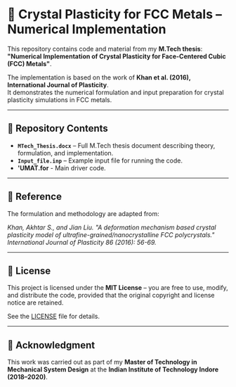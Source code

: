 # 🔧 Crystal Plasticity for FCC Metals – Numerical Implementation

This repository contains code and material from my **M.Tech thesis**:  
**"Numerical Implementation of Crystal Plasticity for Face-Centered Cubic (FCC) Metals"**.  

The implementation is based on the work of **Khan et al. (2016), International Journal of Plasticity**.  
It demonstrates the numerical formulation and input preparation for crystal plasticity simulations in FCC metals.

---

## 📂 Repository Contents
- **`MTech_Thesis.docx`** – Full M.Tech thesis document describing theory, formulation, and implementation.  
- **`Input_file.inp`** – Example input file for running the code.
- **'UMAT.for** - Main driver code.

---

## 📖 Reference
The formulation and methodology are adapted from:  

*Khan, Akhtar S., and Jian Liu. "A deformation mechanism based crystal plasticity model of ultrafine-grained/nanocrystalline FCC polycrystals." International Journal of Plasticity 86 (2016): 56-69.*  

---

## 📜 License
This project is licensed under the **MIT License** – you are free to use, modify, and distribute the code, provided that the original copyright and license notice are retained.  

See the [LICENSE](LICENSE) file for details.  

---

## 🙌 Acknowledgment
This work was carried out as part of my **Master of Technology in Mechanical System Design** at the **Indian Institute of Technology Indore (2018–2020)**.  
